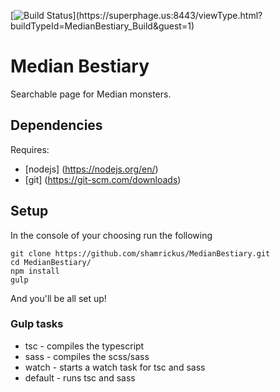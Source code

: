 [![Build Status](https://superphage.us:8443/app/rest/builds/buildType\(id:MedianBestiary_Build\)/statusIcon)](https://superphage.us:8443/viewType.html?buildTypeId=MedianBestiary_Build&guest=1)

# Median Bestiary
Searchable page for Median monsters.

## Dependencies
Requires:
* [nodejs] (https://nodejs.org/en/)
* [git] (https://git-scm.com/downloads)

## Setup
In the console of your choosing run the following
```
git clone https://github.com/shamrickus/MedianBestiary.git
cd MedianBestiary/
npm install
gulp
```
And you'll be all set up!

### Gulp tasks
* tsc - compiles the typescript
* sass - compiles the scss/sass
* watch - starts a watch task for tsc and sass
* default - runs tsc and sass
